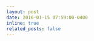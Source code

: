 ```yaml
---
layout: post
date: 2016-01-15 07:59:00-0400
inline: true
related_posts: false
---
```


<!--A simple inline announcement with Markdown emoji! :sparkles: :smile:-->
